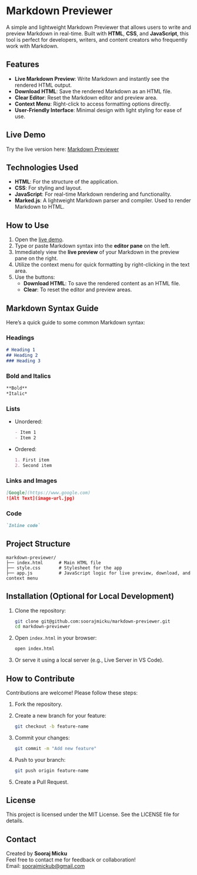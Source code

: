 
# Markdown Previewer

A simple and lightweight Markdown Previewer that allows users to write and preview Markdown in real-time. Built with **HTML**, **CSS**, and **JavaScript**, this tool is perfect for developers, writers, and content creators who frequently work with Markdown.

## Features

- **Live Markdown Preview**: Write Markdown and instantly see the rendered HTML output.
- **Download HTML**: Save the rendered Markdown as an HTML file.
- **Clear Editor**: Reset the Markdown editor and preview area.
- **Context Menu**: Right-click to access formatting options directly.
- **User-Friendly Interface**: Minimal design with light styling for ease of use.

## Live Demo

Try the live version here: [Markdown Previewer](https://soorajmicku.github.io/markdown-previewer/)

## Technologies Used

- **HTML**: For the structure of the application.
- **CSS**: For styling and layout.
- **JavaScript**: For real-time Markdown rendering and functionality.
- **Marked.js**: A lightweight Markdown parser and compiler. Used to render Markdown to HTML.

## How to Use

1. Open the [live demo](https://soorajmicku.github.io/markdown-previewer/).
2. Type or paste Markdown syntax into the **editor pane** on the left.
3. Immediately view the **live preview** of your Markdown in the preview pane on the right.
4. Utilize the context menu for quick formatting by right-clicking in the text area.
5. Use the buttons:
   - **Download HTML**: To save the rendered content as an HTML file.
   - **Clear**: To reset the editor and preview areas.

## Markdown Syntax Guide

Here’s a quick guide to some common Markdown syntax:

### Headings

```markdown
# Heading 1
## Heading 2
### Heading 3
```

### Bold and Italics

```markdown
**Bold**
*Italic*
```

### Lists

- Unordered:

  ```markdown
  - Item 1
  - Item 2
  ```

- Ordered:

  ```markdown
  1. First item
  2. Second item
  ```

### Links and Images

```markdown
[Google](https://www.google.com)
![Alt Text](image-url.jpg)
```

### Code

```markdown
`Inline code`
```

## Project Structure

```plaintext
markdown-previewer/
├── index.html      # Main HTML file
├── style.css       # Stylesheet for the app
├── app.js          # JavaScript logic for live preview, download, and context menu
```

## Installation (Optional for Local Development)

1. Clone the repository:

   ```bash
   git clone git@github.com:soorajmicku/markdown-previewer.git
   cd markdown-previewer
   ```

2. Open `index.html` in your browser:

   ```bash
   open index.html
   ```

3. Or serve it using a local server (e.g., Live Server in VS Code).

## How to Contribute

Contributions are welcome! Please follow these steps:

1. Fork the repository.
2. Create a new branch for your feature:

   ```bash
   git checkout -b feature-name
   ```

3. Commit your changes:

   ```bash
   git commit -m "Add new feature"
   ```

4. Push to your branch:

   ```bash
   git push origin feature-name
   ```

5. Create a Pull Request.

## License

This project is licensed under the MIT License. See the LICENSE file for details.

## Contact

Created by **Sooraj Micku**  
Feel free to contact me for feedback or collaboration!  
Email: soorajmickub@gmail.com
